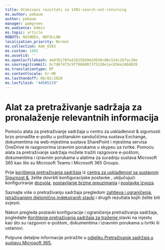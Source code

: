 ```yaml
---
title: Očekivani rezultati za 1491-search-not-returning
ms.author: pebaum
author: pebaum
manager: pamgreen
ms.audience: Admin
ms.topic: article
ROBOTS: NOINDEX, NOFOLLOW
localization_priority: Normal
ms.collection: Adm_O365
ms.custom: 1491
ms.assetid: ''
ms.openlocfilehash: 4e07b178fa41015bb942d939c08c534c2bfac30e
ms.sourcegitcommit: bc7d6f4f3c9f7060d073f5130e1ec856e248d020
ms.translationtype: MT
ms.contentlocale: hr-HR
ms.lasthandoff: 06/02/2020
ms.locfileid: "44505119"
---
```

# <a name="content-search-tool-to-find-relevant-info"></a>Alat za pretraživanje sadržaja za pronalaženje relevantnih informacija

Pomoću alata za pretraživanje sadržaja u centru za usklađenost & sigurnosti brzo pronađite e-poštu u poštanskim sandučićima sustava Exchange, dokumentima na web-mjestima sustava SharePoint i mjestima servisa OneDrive te razgovorima izravnim porukama u skypeu za tvrtke. Pomoću alata za pretraživanje sadržaja možete tražiti razgovore e-poštom, dokumentima i izravnim porukama u alatima za suradnju sustava Microsoft 365 kao što su Microsoft Teams i Microsoft 365 Groups.


Prije [korištenja pretraživanja sadržaja](https://sip.protection.office.com/contentsearchbeta?ContentOnly=1) iz [centra za usklađenost sa sustavom Sigurnost &](https://sip.protection.office.com/homepage), želite dovršiti konfiguracijske postavke , uključujući konfiguriranje [dozvola](https://docs.microsoft.com/microsoft-365/compliance/permissions-filtering-for-content-search), [postavljanje brzine preuzimanja](https://docs.microsoft.com/microsoft-365/compliance/increase-download-speeds-when-exporting-ediscovery-results) i [postavke izvoza](https://docs.microsoft.com/microsoft-365/compliance/disable-reports-when-you-export-content-search-results).

Saznajte više o pretraživanju sadržaja pregledom [zahtjeva i ograničenja](https://docs.microsoft.com/microsoft-365/compliance/limits-for-content-search), [istraživanjem djelomično indeksiranih stavki](https://docs.microsoft.com/microsoft-365/compliance/investigating-partially-indexed-items-in-ediscovery) i drugih rezultata kojih želite biti svjesni.

Nakon pregleda postavki konfiguracije i ograničenja pretraživanja sadržaja, pogledajte [Korištenje pretraživanja sadržaja za traženje </a> stavki na mjestu kao što su razgovori e-poštom, dokumentima i izravnim porukama u tvrtki ili ustanovi](https://docs.microsoft.com/microsoft-365/compliance/content-search).

Potpune detaljne informacije potražite u [odjeljku Pretraživanje sadržaja u sustavu Microsoft 365.](https://docs.microsoft.com/microsoft-365/compliance/search-for-content)
